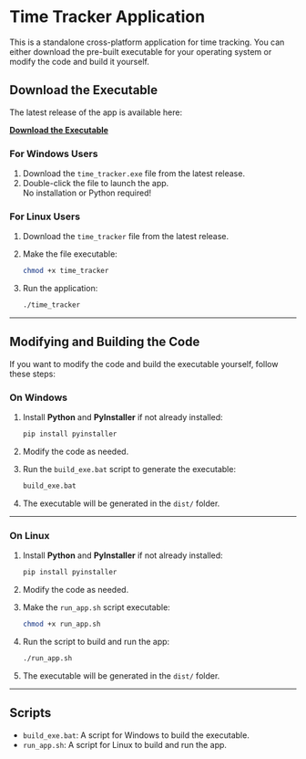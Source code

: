# Time Tracker Application

This is a standalone cross-platform application for time tracking. You can either download the pre-built executable for your operating system or modify the code and build it yourself.

## **Download the Executable**

The latest release of the app is available here:

[**Download the Executable**](https://github.com/sheydHD/Time-tracker/releases/tag/v1.0)

### **For Windows Users**
1. Download the `time_tracker.exe` file from the latest release.
2. Double-click the file to launch the app.  
   No installation or Python required!

### **For Linux Users**
1. Download the `time_tracker` file from the latest release.
2. Make the file executable:

   ```bash
   chmod +x time_tracker
   ```

3. Run the application:

   ```bash
   ./time_tracker
   ```

---

## **Modifying and Building the Code**

If you want to modify the code and build the executable yourself, follow these steps:

### **On Windows**

1. Install **Python** and **PyInstaller** if not already installed:

   ```cmd
   pip install pyinstaller
   ```

2. Modify the code as needed.
3. Run the `build_exe.bat` script to generate the executable:

   ```cmd
   build_exe.bat
   ```

4. The executable will be generated in the `dist/` folder.

---

### **On Linux**

1. Install **Python** and **PyInstaller** if not already installed:

   ```bash
   pip install pyinstaller
   ```

2. Modify the code as needed.
3. Make the `run_app.sh` script executable:

   ```bash
   chmod +x run_app.sh
   ```

4. Run the script to build and run the app:

   ```bash
   ./run_app.sh
   ```

5. The executable will be generated in the `dist/` folder.

---

## **Scripts**

- `build_exe.bat`: A script for Windows to build the executable.
- `run_app.sh`: A script for Linux to build and run the app.


